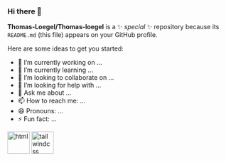 ### Hi there 👋


**Thomas-Loegel/Thomas-loegel** is a ✨ _special_ ✨ repository because its `README.md` (this file) appears on your GitHub profile.

Here are some ideas to get you started:

- 🔭 I’m currently working on ...
- 🌱 I’m currently learning ...
- 👯 I’m looking to collaborate on ...
- 🤔 I’m looking for help with ...
- 💬 Ask me about ...
- 📫 How to reach me: ...
- 😄 Pronouns: ...
- ⚡ Fun fact: ...

 <img alt="html" style="width:50px" src="https://cdn.jsdelivr.net/gh/devicons/devicon/icons/css3/css3-original.svg" />
 <img alt="tailwindcss" style="width:50px" src="https://cdn.jsdelivr.net/gh/devicons/devicon/icons/tailwindcss/tailwindcss-plain.svg" />
